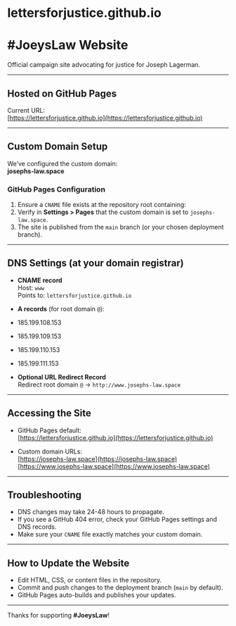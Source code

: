 # lettersforjustice.github.io
# #JoeysLaw Website

Official campaign site advocating for justice for Joseph Lagerman.

---

## Hosted on GitHub Pages

Current URL:  
[https://lettersforjustice.github.io](https://lettersforjustice.github.io)

---

## Custom Domain Setup

We’ve configured the custom domain:  
**josephs-law.space**

### GitHub Pages Configuration

1. Ensure a `CNAME` file exists at the repository root containing:
2. Verify in **Settings > Pages** that the custom domain is set to `josephs-law.space`.
3. The site is published from the `main` branch (or your chosen deployment branch).

---

## DNS Settings (at your domain registrar)

- **CNAME record**  
Host: `www`  
Points to: `lettersforjustice.github.io`

- **A records** (for root domain `@`):  
- 185.199.108.153  
- 185.199.109.153  
- 185.199.110.153  
- 185.199.111.153  

- **Optional URL Redirect Record**  
Redirect root domain `@` → `http://www.josephs-law.space`

---

## Accessing the Site

- GitHub Pages default:  
[https://lettersforjustice.github.io](https://lettersforjustice.github.io)

- Custom domain URLs:  
[https://josephs-law.space](https://josephs-law.space)  
[https://www.josephs-law.space](https://www.josephs-law.space)

---

## Troubleshooting

- DNS changes may take 24-48 hours to propagate.  
- If you see a GitHub 404 error, check your GitHub Pages settings and DNS records.  
- Make sure your `CNAME` file exactly matches your custom domain.

---

## How to Update the Website

- Edit HTML, CSS, or content files in the repository.  
- Commit and push changes to the deployment branch (`main` by default).  
- GitHub Pages auto-builds and publishes your updates.

---

Thanks for supporting **#JoeysLaw**!
